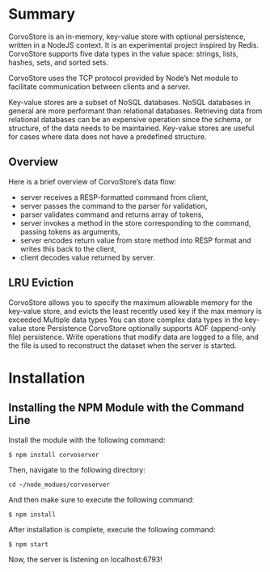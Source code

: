 # Summary
CorvoStore is an in-memory, key-value store with optional persistence, written in a NodeJS context. It is an experimental project inspired by Redis. CorvoStore supports five data types in the value space: strings, lists, hashes, sets, and sorted sets.

CorvoStore uses the TCP protocol provided by Node’s Net module to facilitate communication between clients and a server.

Key-value stores are a subset of NoSQL databases. NoSQL databases in general are more performant than relational databases. Retrieving data from relational databases can be an expensive operation since the schema, or structure, of the data needs to be maintained. Key-value stores are useful for cases where data does not have a predefined structure.

## Overview

Here is a brief overview of CorvoStore’s data flow:

 - server receives a RESP-formatted command from client,
 - server passes the command to the parser for validation,
 - parser validates command and returns array of tokens,
 - server invokes a method in the store corresponding to the command, passing tokens as arguments,
 - server encodes return value from store method into RESP format and writes this back to the client,
 - client decodes value returned by server.

## LRU Eviction

CorvoStore allows you to specify the maximum allowable memory for the key-value store, and evicts the least recently used key if the max memory is exceeded
Multiple data types
You can store complex data types in the key-value store
Persistence
CorvoStore optionally supports AOF (append-only file) persistence. Write operations that modify data are logged to a file, and the file is used to reconstruct the dataset when the server is started.   

# Installation
## Installing the NPM Module with the Command Line

Install the module with the following command:

`$ npm install corvoserver`

Then, navigate to the following directory:

`cd ~/node_modues/corvoserver`

And then make sure to execute the following command:

`$ npm install`

After installation is complete, execute the following command:

`$ npm start`

Now, the server is listening on localhost:6793!
